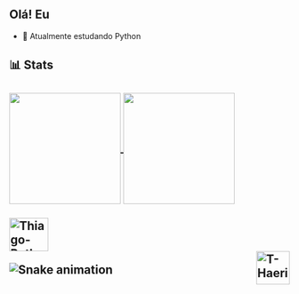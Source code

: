 ## Olá! Eu 

- 🌱 Atualmente estudando Python

<h2> 📊 Stats  <h2>
<div>
<a href="https://github.com/Thiagoross1/github-readme-stats">
  <img height=200 align="center" src="https://github-readme-stats.vercel.app/api?username=Thiagoross1&theme=tokyonight" />
</a>
<a href="https://github.com/Thiagoross1/convoychat">
  <img height=200 align="center" src="https://github-readme-stats.vercel.app/api/top-langs?username=Thiagoross1&layout=donut&langs_count=8&card_width=320&theme=tokyonight" />
</a>
</div>

<div style="display: inline_block"><br>
    <img align="center" alt="Thiago-Python" height="60" width="70" src="https://cdn.jsdelivr.net/gh/devicons/devicon@latest/icons/python/python-original-wordmark.svg" />  
</div>

<div>
<img align="right" alt="T-Haerin" height="60" width="60" src="https://i.pinimg.com/736x/7a/ec/52/7aec526629441d4da965472aa223bc18.jpg"> 
</div>

![Snake animation](https://github.com/Thiagoross1/blob/output/github-contribution-grid-snake.svg)
 

